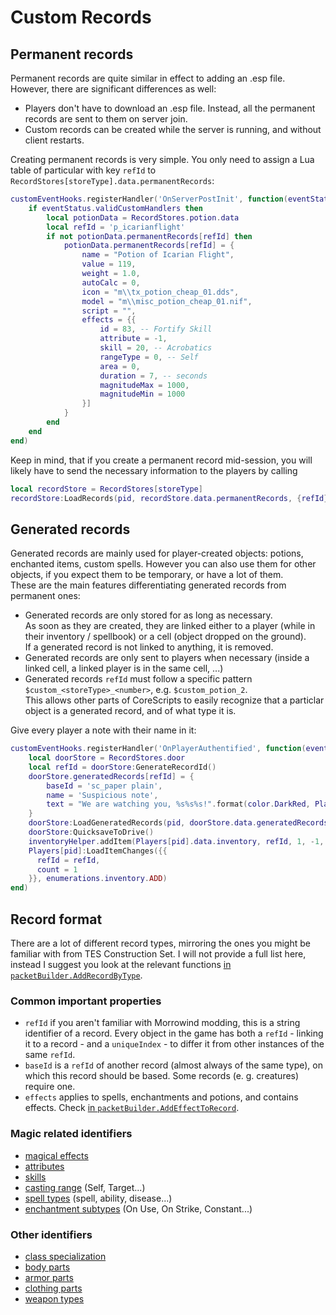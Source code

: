 # Custom Records

## Permanent records

Permanent records are quite similar in effect to adding an .esp file. However, there are significant differences as well:
* Players don't have to download an .esp file. Instead, all the permanent records are sent to them on server join.
* Custom records can be created while the server is running, and without client restarts.

Creating permanent records is very simple. You only need to assign a Lua table of particular with key `refId` to `RecordStores[storeType].data.permanentRecords`:
```Lua
customEventHooks.registerHandler('OnServerPostInit', function(eventStatus)
    if eventStatus.validCustomHandlers then
        local potionData = RecordStores.potion.data
        local refId = 'p_icarianflight'
        if not potionData.permanentRecords[refId] then
            potionData.permanentRecords[refId] = {
                name = "Potion of Icarian Flight",
                value = 119,
                weight = 1.0,
                autoCalc = 0,
                icon = "m\\tx_potion_cheap_01.dds",
                model = "m\\misc_potion_cheap_01.nif",
                script = "",
                effects = {{
                    id = 83, -- Fortify Skill
                    attribute = -1,
                    skill = 20, -- Acrobatics
                    rangeType = 0, -- Self
                    area = 0,
                    duration = 7, -- seconds
                    magnitudeMax = 1000,
                    magnitudeMin = 1000
                }]
            }
        end
    end
end)
```

Keep in mind, that if you create a permanent record mid-session, you will likely have to send the necessary information to the players by calling
```Lua
local recordStore = RecordStores[storeType]
recordStore:LoadRecords(pid, recordStore.data.permanentRecords, {refId}, true)
```

## Generated records

Generated records are mainly used for player-created objects: potions, enchanted items, custom spells. However you can also use them for other objects, if you expect them to be temporary, or have a lot of them.  
These are the main features differentiating generated records from permanent ones:
* Generated records are only stored for as long as necessary.  
  As soon as they are created, they are linked either to a player (while in their inventory / spellbook) or a cell (object dropped on the ground).  
  If a generated record is not linked to anything, it is removed.
* Generated records are only sent to players when necessary (inside a linked cell, a linked player is in the same cell, ...)
* Generated records `refId` must follow a specific pattern `$custom_<storeType>_<number>`, e.g. `$custom_potion_2`.  
  This allows other parts of CoreScripts to easily recognize that a particlar object is a generated record, and of what type it is.

Give every player a note with their name in it:
```Lua
customEventHooks.registerHandler('OnPlayerAuthentified', function(eventStatus, pid)
    local doorStore = RecordStores.door
    local refId = doorStore:GenerateRecordId()
    doorStore.generatedRecords[refId] = {
        baseId = 'sc_paper plain',
        name = 'Suspicious note',
        text = "We are watching you, %s%s%s!".format(color.DarkRed, Players[pid].accountName, color.DarkRed)
    }
    doorStore:LoadGeneratedRecords(pid, doorStore.data.generatedRecords, {refId}, false)
    doorStore:QuicksaveToDrive()
    inventoryHelper.addItem(Players[pid].data.inventory, refId, 1, -1, -1, '')
    Players[pid]:LoadItemChanges({{
      refId = refId,
      count = 1
    }}, enumerations.inventory.ADD)
end)
```

## Record format

There are a lot of different record types, mirroring the ones you might be familiar with from TES Construction Set. I will not provide a full list here, instead I suggest you look at the relevant functions [in `packetBuilder.AddRecordByType`](../scripts/packetBuilder.lua#199).

### Common important properties

* `refId` if you aren't familiar with Morrowind modding, this is a string identifier of a record.
  Every object in the game has both a `refId` - linking it to a record - and a `uniqueIndex` - to differ it from other instances of the same `refId`.
* `baseId` is a `refId` of another record (almost always of the same type), on which this record should be based. Some records (e. g. creatures) require one.
* `effects` applies to spells, enchantments and potions, and contains effects. Check [in `packetBuilder.AddEffectToRecord`](../scripts/packetBuilder.lua#168).
  
### Magic related identifiers

* [magical effects](https://github.com/TES3MP/openmw-tes3mp/tree/2249450b0efd523f09182087ef296bda581bfc20/components/esm/loadmgef.hpp#L107)
* [attributes](https://github.com/TES3MP/openmw-tes3mp/tree/2249450b0efd523f09182087ef296bda581bfc20/components/esm/attr.hpp#L14)
* [skills](https://github.com/TES3MP/openmw-tes3mp/tree/2249450b0efd523f09182087ef296bda581bfc20/components/esm/loadskil.hpp#L44)
* [casting range](https://github.com/TES3MP/openmw-tes3mp/tree/2249450b0efd523f09182087ef296bda581bfc20/components/esm/defs.hpp#L27) (Self, Target...)
* [spell types](https://github.com/TES3MP/openmw-tes3mp/tree/2249450b0efd523f09182087ef296bda581bfc20/components/esm/loadspel.hpp#L22) (spell, ability, disease...)
* [enchantment subtypes](https://github.com/TES3MP/openmw-tes3mp/tree/2249450b0efd523f09182087ef296bda581bfc20/components/esm/loadench.hpp#L24) (On Use, On Strike, Constant...)

### Other identifiers

* [class specialization](https://github.com/TES3MP/openmw-tes3mp/tree/2249450b0efd523f09182087ef296bda581bfc20/components/esm/defs.hpp#L28)
* [body parts](https://github.com/TES3MP/openmw-tes3mp/tree/2249450b0efd523f09182087ef296bda581bfc20/components/esm/loadbody.hpp#L18)
* [armor parts](https://github.com/TES3MP/openmw-tes3mp/tree/2249450b0efd523f09182087ef296bda581bfc20/components/esm/loadarmo.hpp#L13)
* [clothing parts](https://github.com/TES3MP/openmw-tes3mp/tree/2249450b0efd523f09182087ef296bda581bfc20/components/esm/loadclot.hpp#L24)
* [weapon types](https://github.com/TES3MP/openmw-tes3mp/tree/2249450b0efd523f09182087ef296bda581bfc20/components/esm/loadweap.hpp#L24)